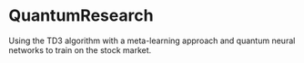 # QuantumResearch
Using the TD3 algorithm with a meta-learning approach and quantum neural networks to train on the stock market. 
